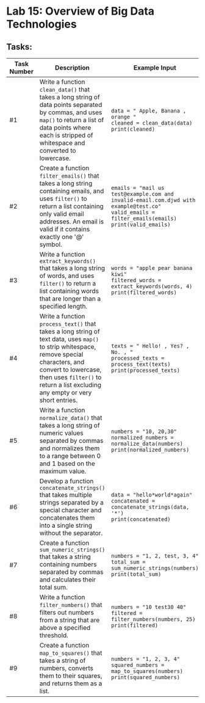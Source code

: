 # Lab 15: Overview of Big Data Technologies

## Tasks:

| Task Number | Description | Example Input | Expected Output |
|-------------|-------------|---------------|-----------------|
| \#1 | Write a function `clean_data()` that takes a long string of data points separated by commas, and uses `map()` to return a list of data points where each is stripped of whitespace and converted to lowercase. | `data = " Apple, Banana , orange "`<br>`cleaned = clean_data(data)`<br>`print(cleaned)` | `['apple', 'banana', 'orange']` |
| \#2 | Create a function `filter_emails()` that takes a long string containing emails, and uses `filter()` to return a list containing only valid email addresses. An email is valid if it contains exactly one '@' symbol. | `emails = "mail us test@example.com and invalid-email.com.djwd with example@test.co"`<br>`valid_emails = filter_emails(emails)`<br>`print(valid_emails)` | `['test@example.com', 'example@test.co']` |
| \#3 | Write a function `extract_keywords()` that takes a long string of words, and uses `filter()` to return a list containing words that are longer than a specified length. | `words = "apple pear banana kiwi"`<br>`filtered_words = extract_keywords(words, 4)`<br>`print(filtered_words)` | `['apple', 'banana']` |
| \#4 | Write a function `process_text()` that takes a long string of text data, uses `map()` to strip whitespace, remove special characters, and convert to lowercase, then uses `filter()` to return a list excluding any empty or very short entries. | `texts = " Hello! , Yes? , No. , "`<br>`processed_texts = process_text(texts)`<br>`print(processed_texts)` | `['hello', 'yes', 'no']` |
| \#5 | Write a function `normalize_data()` that takes a long string of numeric values separated by commas and normalizes them to a range between 0 and 1 based on the maximum value. | `numbers = "10, 20,30"`<br>`normalized_numbers = normalize_data(numbers)`<br>`print(normalized_numbers)` | `[0.333, 0.667, 1.0]` |
| \#6 | Develop a function `concatenate_strings()` that takes multiple strings separated by a special character and concatenates them into a single string without the separator. | `data = "hello*world*again"`<br>`concatenated = concatenate_strings(data, '*')`<br>`print(concatenated)` | `'helloworldagain'` |
| \#7 | Create a function `sum_numeric_strings()` that takes a string containing numbers separated by commas and calculates their total sum. | `numbers = "1, 2, test, 3, 4"`<br>`total_sum = sum_numeric_strings(numbers)`<br>`print(total_sum)` | `10` |
| \#8 | Write a function `filter_numbers()` that filters out numbers from a string that are above a specified threshold. | `numbers = "10 test30 40"`<br>`filtered = filter_numbers(numbers, 25)`<br>`print(filtered)` | `[30, 40]` |
| \#9 | Create a function `map_to_squares()` that takes a string of numbers, converts them to their squares, and returns them as a list. | `numbers = "1, 2, 3, 4"`<br>`squared_numbers = map_to_squares(numbers)`<br>`print(squared_numbers)` | `[1, 4, 9, 16]` |